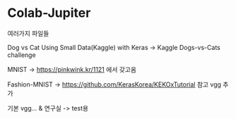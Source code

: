 # Colab-Jupiter
여러가지 파일들

Dog vs Cat Using Small Data(Kaggle) with Keras ->  Kaggle Dogs-vs-Cats challenge

MNIST -> https://pinkwink.kr/1121 에서 갖고옴

Fashion-MNIST -> https://github.com/KerasKorea/KEKOxTutorial 참고 vgg 추가

기본 vgg... & 연구실 -> test용 
